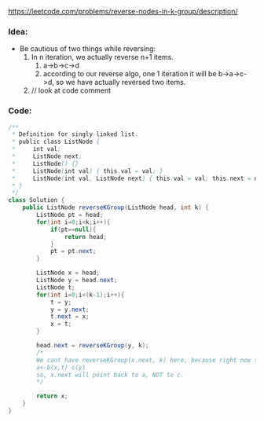 https://leetcode.com/problems/reverse-nodes-in-k-group/description/
### Idea:
- Be cautious of two things while reversing:
	1. In n iteration, we actually reverse n+1 items.
		1. a->b->c->d
		2. according to our reverse algo, one 1 iteration it will be b->a->c->d, so we have actually reversed two items.
	2. // look at code comment


### Code:
```java
/**
 * Definition for singly-linked list.
 * public class ListNode {
 *     int val;
 *     ListNode next;
 *     ListNode() {}
 *     ListNode(int val) { this.val = val; }
 *     ListNode(int val, ListNode next) { this.val = val; this.next = next; }
 * }
 */
class Solution {
    public ListNode reverseKGroup(ListNode head, int k) {
        ListNode pt = head;
        for(int i=0;i<k;i++){
            if(pt==null){
                return head;
            }
            pt = pt.next;
        }

        ListNode x = head;
        ListNode y = head.next;
        ListNode t;
        for(int i=0;i<(k-1);i++){
            t = y;
            y = y.next;
            t.next = x;
            x = t;
        }

        head.next = reverseKGroup(y, k);
        /*
        We cant have reverseKGroup(x.next, k) here, because right now the state is
        a<-b(x,t) c(y)
        so, x.next will point back to a, NOT to c.
        */

        return x;
    }
}
```